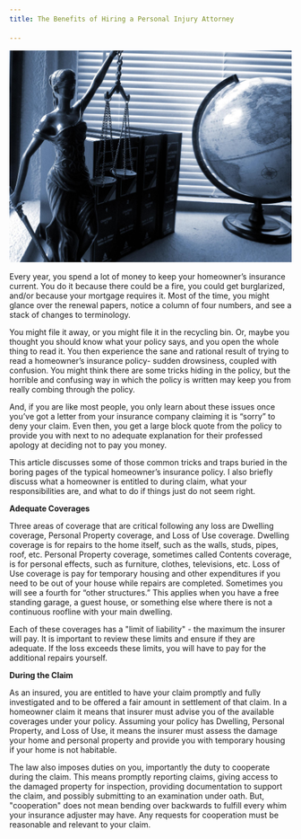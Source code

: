 ```yaml
---
title: The Benefits of Hiring a Personal Injury Attorney

---
```

![Personal Attorney](/uploads/lady-justice-gee92b1c60_1920.jpg)

Every year, you spend a lot of money to keep your homeowner’s insurance current. You do it because there could be a fire, you could get burglarized, and/or because your mortgage requires it. Most of the time, you might glance over the renewal papers, notice a column of four numbers, and see a stack of changes to terminology.

You might file it away, or you might file it in the recycling bin. Or, maybe you thought you should know what your policy says, and you open the whole thing to read it. You then experience the sane and rational result of trying to read a homeowner’s insurance policy- sudden drowsiness, coupled with confusion. You might think there are some tricks hiding in the policy, but the horrible and confusing way in which the policy is written may keep you from really combing through the policy.

And, if you are like most people, you only learn about these issues once you’ve got a letter from your insurance company claiming it is “sorry” to deny your claim. Even then, you get a large block quote from the policy to provide you with next to no adequate explanation for their professed apology at deciding not to pay you money.

This article discusses some of those common tricks and traps buried in the boring pages of the typical homeowner’s insurance policy. I also briefly discuss what a homeowner is entitled to during claim, what your responsibilities are, and what to do if things just do not seem right.

**Adequate Coverages**

Three areas of coverage that are critical following any loss are Dwelling coverage, Personal Property coverage, and Loss of Use coverage. Dwelling coverage is for repairs to the home itself, such as the walls, studs, pipes, roof, etc. Personal Property coverage, sometimes called Contents coverage, is for personal effects, such as furniture, clothes, televisions, etc. Loss of Use coverage is pay for temporary housing and other expenditures if you need to be out of your house while repairs are completed. Sometimes you will see a fourth for “other structures.” This applies when you have a free standing garage, a guest house, or something else where there is not a continuous roofline with your main dwelling.

Each of these coverages has a "limit of liability" - the maximum the insurer will pay. It is important to review these limits and ensure if they are adequate. If the loss exceeds these limits, you will have to pay for the additional repairs yourself.

**During the Claim**

As an insured, you are entitled to have your claim promptly and fully investigated and to be offered a fair amount in settlement of that claim. In a homeowner claim it means that insurer must advise you of the available coverages under your policy. Assuming your policy has Dwelling, Personal Property, and Loss of Use, it means the insurer must assess the damage your home and personal property and provide you with temporary housing if your home is not habitable.

The law also imposes duties on you, importantly the duty to cooperate during the claim. This means promptly reporting claims, giving access to the damaged property for inspection, providing documentation to support the claim, and possibly submitting to an examination under oath. But, "cooperation" does not mean bending over backwards to fulfill every whim your insurance adjuster may have. Any requests for cooperation must be reasonable and relevant to your claim.